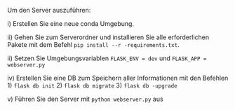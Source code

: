 Um den Server auszuführen: 

i) Erstellen Sie eine neue conda Umgebung.

ii) Gehen Sie zum Serverordner und installieren Sie alle erforderlichen Pakete mit dem Befehl `pip install --r -requirements.txt`. 

ii) Setzen Sie Umgebungsvariablen `FLASK_ENV = dev` und `FLASK_APP = webserver.py` 

iv) Erstellen Sie eine DB zum Speichern aller Informationen mit den Befehlen
    1) `flask db init`
    2) `flask db migrate`
    3) `flask db -upgrade`

v) Führen Sie den Server mit `python webserver.py` aus